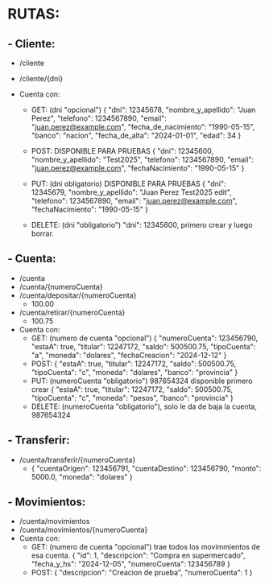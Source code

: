 # RUTAS:

## - Cliente:
  * /cliente
  * /cliente/{dni}
  * Cuenta con:
    
     - GET: (dni "opcional")
        {
        "dni": 12345678,
        "nombre_y_apellido": "Juan Perez",
        "telefono": 1234567890,
        "email": "juan.perez@example.com",
        "fecha_de_nacimiento": "1990-05-15",
        "banco": "nacion",
        "fecha_de_alta": "2024-01-01",
        "edad": 34
        }
       
     - POST:
        DISPONIBLE PARA PRUEBAS
        {
        "dni": 12345600,
        "nombre_y_apellido": "Test2025",
        "telefono": 1234567890,
        "email": "juan.perez@example.com",
        "fechaNacimiento": "1990-05-15"
        }
       
     - PUT: (dni obligatorio)
        DISPONIBLE PARA PRUEBAS
        {
        "dni": 12345679,
        "nombre_y_apellido": "Juan Perez Test2025 edit",
        "telefono": 1234567890,
        "email": "juan.perez@example.com",
        "fechaNacimiento": "1990-05-15"
        }
       
     - DELETE: (dni "obligatorio") "dni": 12345600, primero crear y luego borrar.

## - Cuenta:
  * /cuenta
  * /cuenta/{numeroCuenta}
  * /cuenta/depositar/{numeroCuenta}
     - 100.00
  * /cuenta/retirar/{numeroCuenta}
     - 100.75
  * Cuenta con:
     - GET: (numero de cuenta "opcional")
        {
        "numeroCuenta": 123456790,
        "estaA": true,
        "titular": 12247172,
        "saldo": 500500.75,
        "tipoCuenta": "a",
        "moneda": "dolares",
        "fechaCreacion": "2024-12-12"
        }
     - POST:
        {
        "estaA": true,
        "titular": 12247172,
        "saldo": 500500.75,
        "tipoCuenta": "c",
        "moneda": "dolares",
        "banco": "provincia"
}
     - PUT:  (numeroCuenta "obligatorio") 987654324 disponible primero crear
        {
        "estaA": true,
        "titular": 12247172,
        "saldo": 500500.75,
        "tipoCuenta": "c",
        "moneda": "pesos",
        "banco": "provincia"
}
     - DELETE: (numeroCuenta "obligatorio"), solo le da de baja la cuenta, 987654324
   
## - Transferir:
  * /cuenta/transferir/{numeroCuenta}
     - {
       "cuentaOrigen": 123456791,
       "cuentaDestino": 123456790,
       "monto": 5000.0,
       "moneda": "dolares"
       }

## - Movimientos:
  * /cuenta/movimientos
  * /cuenta/movimientos/{numeroCuenta}
  * Cuenta con: 
     - GET: (numero de cuenta "opcional") trae todos los movimmientos de esa cuenta.
        {
        "id": 1,
        "descripcion": "Compra en supermercado",
        "fecha_y_hs": "2024-12-05",
        "numeroCuenta": 123456789
        }
     - POST:
        {
        "descripcion": "Creacion de prueba",
        "numeroCuenta": 1
        }
